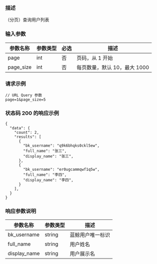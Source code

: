 ### 描述

（分页）查询用户列表

### 输入参数

| 参数名称      | 参数类型 | 必选 | 描述                 |
|-----------|------|----|--------------------|
| page      | int  | 否  | 页码，从 1 开始          |
| page_size | int  | 否  | 每页数量，默认 10，最大 1000 |

### 请求示例

```
// URL Query 参数
page=1&page_size=5
```

### 状态码 200 的响应示例

```json5
{
  "data": {
    "count": 2,
    "results": [
      {
        "bk_username": "q9k6bhqks0ckl5ew",
        "full_name": "张三",
        "display_name": "张三",
      },
      {
        "bk_username": "er0ugcammqwf1q5w",
        "full_name": "李四",
        "display_name": "李四",
      }
    ],
  }
}
```

### 响应参数说明

| 参数名称         | 参数类型   | 描述       |
|--------------|--------|----------|
| bk_username  | string | 蓝鲸用户唯一标识 |
| full_name    | string | 用户姓名     |
| display_name | string | 用户展示名    |
